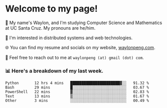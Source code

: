 # Welcome to my page! 

👋 My name's Waylon, and I'm studying Computer Science and Mathematics at UC Santa Cruz. My pronouns are he/him. 

💭 I'm interested in distributed systems and web technologies.

🌐 You can find my resume and socials on my website, [waylonpeng.com](https://www.waylonpeng.com).

📧 Feel free to reach out to me at `waylonpeng (at) gmail (dot) com`.

### 📊 Here's a breakdown of my last week.

<!--START_SECTION:waka-->
```text
Python       12 hrs 4 mins   ██████████████████████▓░░   91.32 % 
Bash         29 mins         █░░░░░░░░░░░░░░░░░░░░░░░░   03.67 % 
PowerShell   22 mins         ▓░░░░░░░░░░░░░░░░░░░░░░░░   02.83 % 
Text         13 mins         ▒░░░░░░░░░░░░░░░░░░░░░░░░   01.67 % 
Other        3 mins          ░░░░░░░░░░░░░░░░░░░░░░░░░   00.49 % 
```
<!--END_SECTION:waka-->
